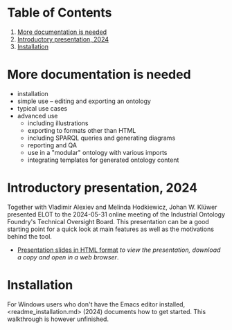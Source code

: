
# Table of Contents

1.  [More documentation is needed](#org3eae245)
2.  [Introductory presentation, 2024](#orgbcf6c63)
3.  [Installation](#org564ccde)



<a id="org3eae245"></a>

# More documentation is needed

-   installation
-   simple use &#x2013; editing and exporting an ontology
-   typical use cases
-   advanced use
    -   including illustrations
    -   exporting to formats other than HTML
    -   including SPARQL queries and generating diagrams
    -   reporting and QA
    -   use in a "modular" ontology with various imports
    -   integrating templates for generated ontology content


<a id="orgbcf6c63"></a>

# Introductory presentation, 2024

Together with Vladimir Alexiev and Melinda Hodkiewicz, Johan W. Klüwer presented ELOT to the 2024-05-31 online meeting of the Industrial Ontology Foundry's Technical Oversight Board.
This presentation can be a good starting point for a quick look at main features as well as the motivations behind the tool.

-   [Presentation slides in HTML format](20240525T181908--elot-presented-to-iof-tob__elot_emacs_iof.html) *to view the presentation, download a copy and open in a web browser*.


<a id="org564ccde"></a>

# Installation

For Windows users who don't have the Emacs editor installed, <readme_installation.md> (2024) documents how to get started. This walkthrough is however unfinished.

